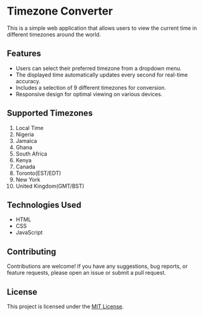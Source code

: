 # Timezone Converter

This is a simple web application that allows users to view the current time in different timezones around the world.

## Features

- Users can select their preferred timezone from a dropdown menu.
- The displayed time automatically updates every second for real-time accuracy.
- Includes a selection of 9 different timezones for conversion.
- Responsive design for optimal viewing on various devices.


## Supported Timezones

1. Local Time
2. Nigeria
3. Jamaica
4. Ghana
5. South Africa
6. Kenya
7. Canada
8. Toronto(EST/EDT)
9. New York
10. United Kingdom(GMT/BST)

## Technologies Used

- HTML
- CSS
- JavaScript

## Contributing

Contributions are welcome! If you have any suggestions, bug reports, or feature requests, please open an issue or submit a pull request.

## License

This project is licensed under the [MIT License](LICENSE).
